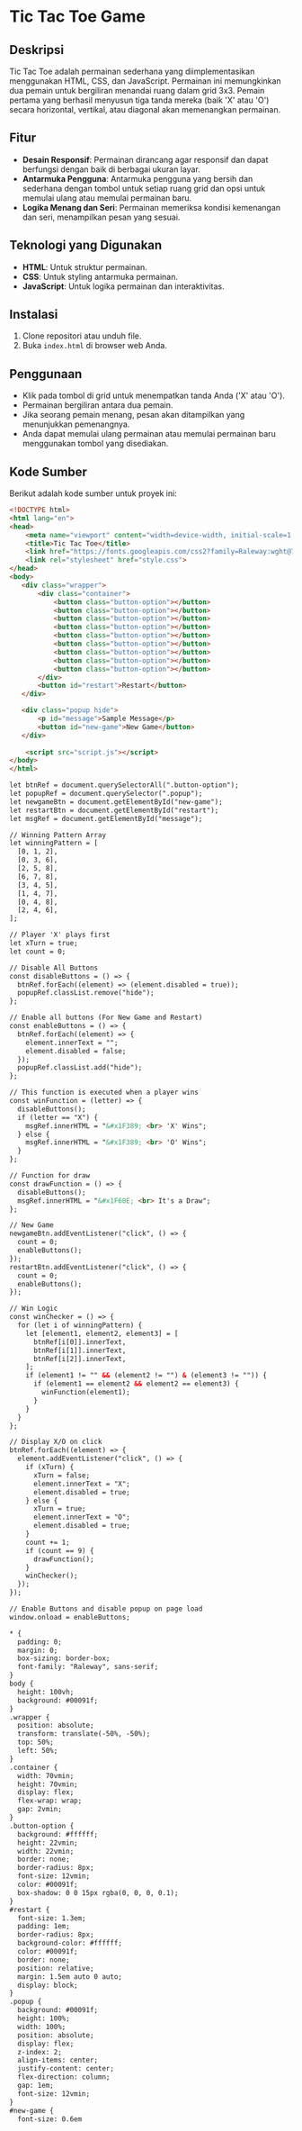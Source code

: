 # Tic Tac Toe Game

## Deskripsi

Tic Tac Toe adalah permainan sederhana yang diimplementasikan menggunakan HTML, CSS, dan JavaScript. Permainan ini memungkinkan dua pemain untuk bergiliran menandai ruang dalam grid 3x3. Pemain pertama yang berhasil menyusun tiga tanda mereka (baik 'X' atau 'O') secara horizontal, vertikal, atau diagonal akan memenangkan permainan.

## Fitur

- **Desain Responsif**: Permainan dirancang agar responsif dan dapat berfungsi dengan baik di berbagai ukuran layar.
- **Antarmuka Pengguna**: Antarmuka pengguna yang bersih dan sederhana dengan tombol untuk setiap ruang grid dan opsi untuk memulai ulang atau memulai permainan baru.
- **Logika Menang dan Seri**: Permainan memeriksa kondisi kemenangan dan seri, menampilkan pesan yang sesuai.

## Teknologi yang Digunakan

- **HTML**: Untuk struktur permainan.
- **CSS**: Untuk styling antarmuka permainan.
- **JavaScript**: Untuk logika permainan dan interaktivitas.

## Instalasi

1. Clone repositori atau unduh file.
2. Buka `index.html` di browser web Anda.

## Penggunaan

- Klik pada tombol di grid untuk menempatkan tanda Anda ('X' atau 'O').
- Permainan bergiliran antara dua pemain.
- Jika seorang pemain menang, pesan akan ditampilkan yang menunjukkan pemenangnya.
- Anda dapat memulai ulang permainan atau memulai permainan baru menggunakan tombol yang disediakan.

## Kode Sumber

Berikut adalah kode sumber untuk proyek ini:

```html
<!DOCTYPE html>
<html lang="en">
<head>
    <meta name="viewport" content="width=device-width, initial-scale=1.0">
    <title>Tic Tac Toe</title>
    <link href="https://fonts.googleapis.com/css2?family=Raleway:wght@700&display=swap" rel="stylesheet">
    <link rel="stylesheet" href="style.css">
</head>
<body>
   <div class="wrapper">
       <div class="container">
           <button class="button-option"></button>
           <button class="button-option"></button>
           <button class="button-option"></button>
           <button class="button-option"></button>
           <button class="button-option"></button>
           <button class="button-option"></button>
           <button class="button-option"></button>
           <button class="button-option"></button>
           <button class="button-option"></button>
       </div>
       <button id="restart">Restart</button>
   </div>

   <div class="popup hide">
       <p id="message">Sample Message</p>
       <button id="new-game">New Game</button>
   </div>
   
    <script src="script.js"></script>
</body>
</html>

let btnRef = document.querySelectorAll(".button-option");
let popupRef = document.querySelector(".popup");
let newgameBtn = document.getElementById("new-game");
let restartBtn = document.getElementById("restart");
let msgRef = document.getElementById("message");

// Winning Pattern Array
let winningPattern = [
  [0, 1, 2],
  [0, 3, 6],
  [2, 5, 8],
  [6, 7, 8],
  [3, 4, 5],
  [1, 4, 7],
  [0, 4, 8],
  [2, 4, 6],
];

// Player 'X' plays first
let xTurn = true;
let count = 0;

// Disable All Buttons
const disableButtons = () => {
  btnRef.forEach((element) => (element.disabled = true));
  popupRef.classList.remove("hide");
};

// Enable all buttons (For New Game and Restart)
const enableButtons = () => {
  btnRef.forEach((element) => {
    element.innerText = "";
    element.disabled = false;
  });
  popupRef.classList.add("hide");
};

// This function is executed when a player wins
const winFunction = (letter) => {
  disableButtons();
  if (letter == "X") {
    msgRef.innerHTML = "&#x1F389; <br> 'X' Wins";
  } else {
    msgRef.innerHTML = "&#x1F389; <br> 'O' Wins";
  }
};

// Function for draw
const drawFunction = () => {
  disableButtons();
  msgRef.innerHTML = "&#x1F60E; <br> It's a Draw";
};

// New Game
newgameBtn.addEventListener("click", () => {
  count = 0;
  enableButtons();
});
restartBtn.addEventListener("click", () => {
  count = 0;
  enableButtons();
});

// Win Logic
const winChecker = () => {
  for (let i of winningPattern) {
    let [element1, element2, element3] = [
      btnRef[i[0]].innerText,
      btnRef[i[1]].innerText,
      btnRef[i[2]].innerText,
    ];
    if (element1 != "" && (element2 != "") & (element3 != "")) {
      if (element1 == element2 && element2 == element3) {
        winFunction(element1);
      }
    }
  }
};

// Display X/O on click
btnRef.forEach((element) => {
  element.addEventListener("click", () => {
    if (xTurn) {
      xTurn = false;
      element.innerText = "X";
      element.disabled = true;
    } else {
      xTurn = true;
      element.innerText = "O";
      element.disabled = true;
    }
    count += 1;
    if (count == 9) {
      drawFunction();
    }
    winChecker();
  });
});

// Enable Buttons and disable popup on page load
window.onload = enableButtons;

* {
  padding: 0;
  margin: 0;
  box-sizing: border-box;
  font-family: "Raleway", sans-serif;
}
body {
  height: 100vh;
  background: #00091f;
}
.wrapper {
  position: absolute;
  transform: translate(-50%, -50%);
  top: 50%;
  left: 50%;
}
.container {
  width: 70vmin;
  height: 70vmin;
  display: flex;
  flex-wrap: wrap;
  gap: 2vmin;
}
.button-option {
  background: #ffffff;
  height: 22vmin;
  width: 22vmin;
  border: none;
  border-radius: 8px;
  font-size: 12vmin;
  color: #00091f;
  box-shadow: 0 0 15px rgba(0, 0, 0, 0.1);
}
#restart {
  font-size: 1.3em;
  padding: 1em;
  border-radius: 8px;
  background-color: #ffffff;
  color: #00091f;
  border: none;
  position: relative;
  margin: 1.5em auto 0 auto;
  display: block;
}
.popup {
  background: #00091f;
  height: 100%;
  width: 100%;
  position: absolute;
  display: flex;
  z-index: 2;
  align-items: center;
  justify-content: center;
  flex-direction: column;
  gap: 1em;
  font-size: 12vmin;
}
#new-game {
  font-size: 0.6em
